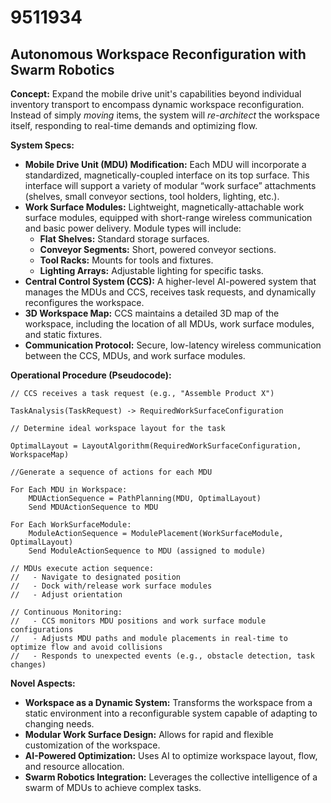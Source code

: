 # 9511934

## Autonomous Workspace Reconfiguration with Swarm Robotics

**Concept:** Expand the mobile drive unit's capabilities beyond individual inventory transport to encompass dynamic workspace reconfiguration. Instead of simply *moving* items, the system will *re-architect* the workspace itself, responding to real-time demands and optimizing flow.

**System Specs:**

*   **Mobile Drive Unit (MDU) Modification:** Each MDU will incorporate a standardized, magnetically-coupled interface on its top surface. This interface will support a variety of modular “work surface” attachments (shelves, small conveyor sections, tool holders, lighting, etc.).
*   **Work Surface Modules:** Lightweight, magnetically-attachable work surface modules, equipped with short-range wireless communication and basic power delivery. Module types will include:
    *   **Flat Shelves:** Standard storage surfaces.
    *   **Conveyor Segments:** Short, powered conveyor sections.
    *   **Tool Racks:** Mounts for tools and fixtures.
    *   **Lighting Arrays:** Adjustable lighting for specific tasks.
*   **Central Control System (CCS):** A higher-level AI-powered system that manages the MDUs and CCS, receives task requests, and dynamically reconfigures the workspace.
*   **3D Workspace Map:** CCS maintains a detailed 3D map of the workspace, including the location of all MDUs, work surface modules, and static fixtures.
*   **Communication Protocol:** Secure, low-latency wireless communication between the CCS, MDUs, and work surface modules.

**Operational Procedure (Pseudocode):**

```
// CCS receives a task request (e.g., "Assemble Product X")

TaskAnalysis(TaskRequest) -> RequiredWorkSurfaceConfiguration

// Determine ideal workspace layout for the task

OptimalLayout = LayoutAlgorithm(RequiredWorkSurfaceConfiguration, WorkspaceMap)

//Generate a sequence of actions for each MDU

For Each MDU in Workspace:
    MDUActionSequence = PathPlanning(MDU, OptimalLayout)
    Send MDUActionSequence to MDU

For Each WorkSurfaceModule:
    ModuleActionSequence = ModulePlacement(WorkSurfaceModule, OptimalLayout)
    Send ModuleActionSequence to MDU (assigned to module)

// MDUs execute action sequence:
//   - Navigate to designated position
//   - Dock with/release work surface modules
//   - Adjust orientation

// Continuous Monitoring:
//   - CCS monitors MDU positions and work surface module configurations
//   - Adjusts MDU paths and module placements in real-time to optimize flow and avoid collisions
//   - Responds to unexpected events (e.g., obstacle detection, task changes)
```

**Novel Aspects:**

*   **Workspace as a Dynamic System:** Transforms the workspace from a static environment into a reconfigurable system capable of adapting to changing needs.
*   **Modular Work Surface Design:** Allows for rapid and flexible customization of the workspace.
*   **AI-Powered Optimization:** Uses AI to optimize workspace layout, flow, and resource allocation.
*   **Swarm Robotics Integration:** Leverages the collective intelligence of a swarm of MDUs to achieve complex tasks.
